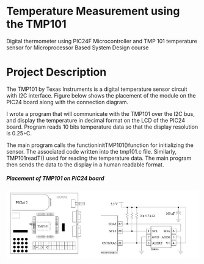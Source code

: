# Temperature Measurement using the TMP101
Digital thermometer using PIC24F Microcontroller and TMP 101 temperature sensor for Microprocessor Based System Design course

# Project Description
The TMP101 by Texas Instruments is a digital temperature sensor circuit with I2C interface.
Figure below shows the placement of the module on the PIC24 board along with the connection diagram.

I wrote a program that will communicate with the TMP101 over the I2C bus, and display the temperature in decimal format on the LCD of the PIC24 board. Program reads 10 bits temperature data so that the display resolution is 0.25◦C.

The main program calls the functioninitTMP101()function for initializing the sensor. The associated code written into the tmp101.c file. Similarly, TMP101readT() used for reading the temperature data. The main program then sends the data to the display in a human readable format.

##### Placement of TMP101 on PIC24 board
![Placement of TMP101 on PIC24 board](https://github.com/bubblecounter/Microprocessor-Term-Project/blob/master/figure.jpg "TMP101 placement")
